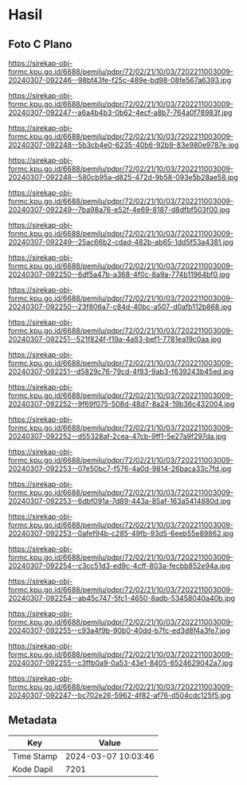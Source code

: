 # Hasil

## Foto C Plano

https://sirekap-obj-formc.kpu.go.id/6688/pemilu/pdpr/72/02/21/10/03/7202211003009-20240307-092246--98bf43fe-f25c-489e-bd98-08fe567a6393.jpg

https://sirekap-obj-formc.kpu.go.id/6688/pemilu/pdpr/72/02/21/10/03/7202211003009-20240307-092247--a6a4b4b3-0b62-4ecf-a8b7-764a0f78983f.jpg

https://sirekap-obj-formc.kpu.go.id/6688/pemilu/pdpr/72/02/21/10/03/7202211003009-20240307-092248--5b3cb4e0-6235-40b6-92b9-83e980e9787e.jpg

https://sirekap-obj-formc.kpu.go.id/6688/pemilu/pdpr/72/02/21/10/03/7202211003009-20240307-092248--580cb95a-d825-472d-9b58-093e5b28ae58.jpg

https://sirekap-obj-formc.kpu.go.id/6688/pemilu/pdpr/72/02/21/10/03/7202211003009-20240307-092249--7ba98a76-e52f-4e69-8187-d8dfbf503f00.jpg

https://sirekap-obj-formc.kpu.go.id/6688/pemilu/pdpr/72/02/21/10/03/7202211003009-20240307-092249--25ac66b2-cdad-482b-ab65-1dd5f53a4381.jpg

https://sirekap-obj-formc.kpu.go.id/6688/pemilu/pdpr/72/02/21/10/03/7202211003009-20240307-092250--6df5a47b-a368-4f0c-8a9a-774b11964bf0.jpg

https://sirekap-obj-formc.kpu.go.id/6688/pemilu/pdpr/72/02/21/10/03/7202211003009-20240307-092250--23f806a7-c84d-40bc-a507-d0afb112b868.jpg

https://sirekap-obj-formc.kpu.go.id/6688/pemilu/pdpr/72/02/21/10/03/7202211003009-20240307-092251--521f824f-f19a-4a93-bef1-7781ea19c0aa.jpg

https://sirekap-obj-formc.kpu.go.id/6688/pemilu/pdpr/72/02/21/10/03/7202211003009-20240307-092251--d5829c76-79cd-4f83-9ab3-f639243b45ed.jpg

https://sirekap-obj-formc.kpu.go.id/6688/pemilu/pdpr/72/02/21/10/03/7202211003009-20240307-092252--9f69f075-508d-48d7-8a24-19b36c432004.jpg

https://sirekap-obj-formc.kpu.go.id/6688/pemilu/pdpr/72/02/21/10/03/7202211003009-20240307-092252--d55328af-2cea-47cb-9ff1-5e27a9f297da.jpg

https://sirekap-obj-formc.kpu.go.id/6688/pemilu/pdpr/72/02/21/10/03/7202211003009-20240307-092253--07e50bc7-f576-4a0d-9814-26baca33c7fd.jpg

https://sirekap-obj-formc.kpu.go.id/6688/pemilu/pdpr/72/02/21/10/03/7202211003009-20240307-092253--6dbf091a-7d89-443a-85af-163a5414880d.jpg

https://sirekap-obj-formc.kpu.go.id/6688/pemilu/pdpr/72/02/21/10/03/7202211003009-20240307-092253--0afef94b-c285-49fb-93d5-6eeb55e89862.jpg

https://sirekap-obj-formc.kpu.go.id/6688/pemilu/pdpr/72/02/21/10/03/7202211003009-20240307-092254--c3cc51d3-ed9c-4cff-803a-fecbb852e94a.jpg

https://sirekap-obj-formc.kpu.go.id/6688/pemilu/pdpr/72/02/21/10/03/7202211003009-20240307-092254--ab45c747-5fc1-4650-8adb-53458040a40b.jpg

https://sirekap-obj-formc.kpu.go.id/6688/pemilu/pdpr/72/02/21/10/03/7202211003009-20240307-092255--c93a4f9b-90b0-40dd-b7fc-ed3d8f4a3fe7.jpg

https://sirekap-obj-formc.kpu.go.id/6688/pemilu/pdpr/72/02/21/10/03/7202211003009-20240307-092255--c3ffb0a9-0a53-43e1-8405-6524629042a7.jpg

https://sirekap-obj-formc.kpu.go.id/6688/pemilu/pdpr/72/02/21/10/03/7202211003009-20240307-092247--bc702e26-5962-4f82-af76-d504cdc125f5.jpg


## Metadata

| Key        | Value               |
| ---------- | ------------------- |
| Time Stamp | 2024-03-07 10:03:46 |
| Kode Dapil | 7201                |



